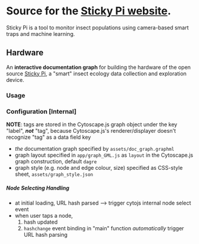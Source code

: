 # Source for the [Sticky Pi website](https://sticky-pi.github.io).
Sticky Pi is a tool to monitor insect populations using camera-based smart traps and machine learning.

## Hardware
An **interactive documentation graph** for building the hardware of the open source [Sticky Pi](https://doc.sticky-pi.com/), a "smart" insect ecology data collection and exploration device. 

### Usage

### Configuration [Internal]
**NOTE**: tags are stored in the Cytoscape.js graph object under the key "label", ***not*** "tag", because Cytoscape.js's renderer/displayer doesn't recognize "tag" as a data field key
- *the* documentation graph specified by `assets/doc_graph.graphml`
- graph layout specified in `app/graph_GML.js` as `layout` in the Cytoscape.js graph construction, default `dagre`
- graph style (e.g. node and edge colour, size) specified as CSS-style sheet, `assets/graph_style.json`

##### Node Selecting Handling
- at initial loading, URL hash parsed --> trigger cytojs internal node select event
- when user taps a node,
    1. hash updated
    2. `hashchange` event binding in "main" function *automatically* trigger URL hash parsing
